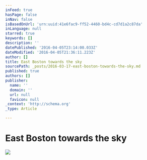 ```yaml
---
inFeed: true
hasPage: false
inNav: false
isBasedOnUrl: 'urn:uuid:41e6fac9-ff52-4460-bd4c-cd7d1a2c87da'
inLanguage: null
starred: true
keywords: []
description: ''
datePublished: '2016-04-05T23:14:00.033Z'
dateModified: '2016-04-05T21:36:11.223Z'
author: []
title: East Boston towards the sky
sourcePath: _posts/2016-03-17-east-boston-towards-the-sky.md
published: true
authors: []
publisher:
  name: ''
  domain: ''
  url: null
  favicon: null
_context: 'http://schema.org'
_type: Article

---
```

# East Boston towards the sky
![](https://the-grid-user-content.s3-us-west-2.amazonaws.com/97a96357-3810-4c2e-a907-1a955dd11900.png)